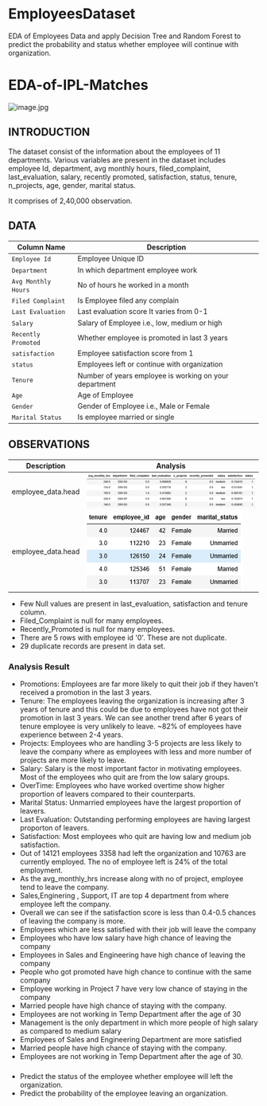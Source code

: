 # EmployeesDataset
EDA of Employees Data and apply Decision Tree and Random Forest to predict the probability and status whether employee will continue with organization.

# EDA-of-IPL-Matches
![image.jpg](Images/IPL-Image.jpg)

## INTRODUCTION
The dataset consist of the information about the employees of 11 departments. Various variables are present in the dataset includes employee Id, department, avg monthly hours, filed_complaint, last_evaluation, salary, recently promoted, satisfaction, status, tenure, n_projects, age, gender, marital status.

It comprises of 2,40,000 observation.

## DATA
| Column Name | Description |
| --- | --- |
| `Employee Id` | Employee Unique ID |
| `Department` | In which department employee work |
| `Avg Monthly Hours` | No of hours he worked in a month |
| `Filed Complaint` | Is Employee filed any complain |
| `Last Evaluation`| Last evaluation score It varies from 0-1 |
| `Salary` | Salary of Employee i.e., low, medium or high |
| `Recently Promoted` | Whether employee is promoted in last 3 years|
| `satisfaction` | Employee satisfaction score from 1 |
| `status` | Employees left or continue with organization |
| `Tenure` | Number of years employee is working on your department |
| `Age` | Age of Employee |
| `Gender` | Gender of Employee i.e., Male or Female |
| `Marital Status` | Is employee married or single |

## OBSERVATIONS
| Description | Analysis |
| --- | --- |
| employee_data.head | ![image.png](Images/head1.png) |
| employee_data.head | ![image.png](Images/head2.png) |
- Few Null values are present in last_evaluation, satisfaction and tenure column.
- Filed_Complaint is null for many employees.
- Recently_Promoted is null for many employees.
- There are 5 rows with employee id '0'. These are not duplicate.
- 29 duplicate records are present in data set.

### Analysis Result
- Promotions: Employees are far more likely to quit their job if they haven't received a promotion in the last 3 years.
- Tenure: The employees leaving the organization is increasing after 3 years of tenure and this could be due to employees have not got their promotion in last 3 years. We can see another trend after 6 years of tenure employee is very unlikely to leave. ~82% of employees have experience between 2-4 years.
- Projects: Employees who are handling 3-5 projects are less likely to leave the company where as employees with less and more number of projects are more likely to leave.
- Salary: Salary is the most important factor in motivating employees. Most of the employees who quit are from the low salary groups.
- OverTime: Employees who have worked overtime show higher proportion of leavers compared to their counterparts.
- Marital Status: Unmarried employees have the largest proportion of leavers.	
- Last Evaluation: Outstanding performing employees are having largest proporton of leavers.	
- Satisfaction: Most employees who quit are having low and medium job satisfaction.
- Out of 14121 employees 3358 had left the organization and 10763 are currently employed. The no of employee left is 24% of the total employment.
- As the avg_monthly_hrs increase along with no of project, employee tend to leave the company.	
- Sales,Enginering , Support, IT are top 4 department from where employee left the company.	
- Overall we can see if the satisfaction score is less than 0.4-0.5 chances of leaving the company is more.	
- Employees which are less satisfied with their job will leave the company	
- Employees who have low salary have high chance of leaving the company	
-	Employees in Sales and Engineering have high chance of leaving the company	
-	People who got promoted have high chance to continue with the same company	
- Employee working in Project 7 have very low chance of staying in the company	
-	Married people have high chance of staying with the company.	
-	Employees are not working in Temp Department after the age of 30	
- Management is the only department in which more people of high salary as compared to medium salary	
- Employees of Sales and Engineering Department are more satisfied	
-	Married people have high chance of staying with the company.	
-	Employees are not working in Temp Department after the age of 30.	

### 
- Predict the status of the employee whether employee will left the organization.
- Predict the probability of the employee leaving an organization.
